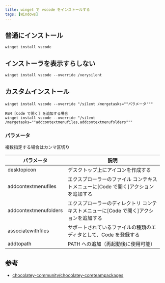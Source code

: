 ```yaml
---
title: winget で vscode をインストールする
tags: [Windows]
---
```


## 普通にインストール

```batch
winget install vscode
```

## インストーラを表示すらしない

```batch
winget install vscode --override /verysilent
```

## カスタムインストール

```batch
winget install vscode --override "/silent /mergetasks=""パラメータ"""

REM [Code で開く] を追加する場合
winget install vscode --override "/silent /mergetasks=""addcontextmenufiles,addcontextmenufolders"""
```

### パラメータ

複数指定する場合はカンマ区切り

| パラメータ            | 説明                                                                                     |
| --------------------- | ---------------------------------------------------------------------------------------- |
| desktopicon           | デスクトップ上にアイコンを作成する                                                       |
| addcontextmenufiles   | エクスプローラーのファイル コンテキストメニューに[Code で開く]アクションを追加する     |
| addcontextmenufolders | エクスプローラーのディレクトリ コンテキストメニューに[Code で開く]アクションを追加する |
| associatewithfiles    | サポートされているファイルの種類のエディタとして、Code を登録する                        |
| addtopath             | PATH への追加（再起動後に使用可能）                                                      |

## 参考

- [chocolatey-community/chocolatey-coreteampackages](https://github.com/chocolatey-community/chocolatey-coreteampackages/tree/2ba176c9966f116c7e98156060b2035bd3aabc4d/automatic/vscode.install)

